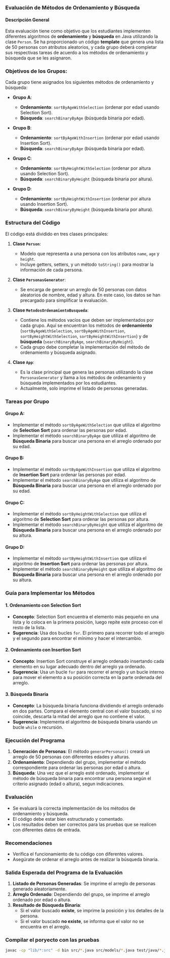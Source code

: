 ###  Evaluación de Métodos de Ordenamiento y Búsqueda

#### Descripción General

Esta evaluación tiene como objetivo que los estudiantes implementen diferentes algoritmos de **ordenamiento** y **búsqueda** en Java utilizando la clase `Person`. Se ha proporcionado un código **template** que genera una lista de 50 personas con atributos aleatorios, y cada grupo deberá completar sus respectivas tareas de acuerdo a los métodos de ordenamiento y búsqueda que se les asignaron.

### Objetivos de los Grupos:

Cada grupo tiene asignados los siguientes métodos de ordenamiento y búsqueda:

- **Grupo A**:
  - **Ordenamiento**: `sortByAgeWithSelection` (ordenar por edad usando Selection Sort).
  - **Búsqueda**: `searchBinaryByAge` (búsqueda binaria por edad).

- **Grupo B**:
  - **Ordenamiento**: `sortByAgeWithInsertion` (ordenar por edad usando Insertion Sort).
  - **Búsqueda**: `searchBinaryByAge` (búsqueda binaria por edad).

- **Grupo C**:
  - **Ordenamiento**: `sortByHeightWithSelection` (ordenar por altura usando Selection Sort).
  - **Búsqueda**: `searchBinaryByHeight` (búsqueda binaria por altura).

- **Grupo D**:
  - **Ordenamiento**: `sortByHeightWithInsertion` (ordenar por altura usando Insertion Sort).
  - **Búsqueda**: `searchBinaryByHeight` (búsqueda binaria por altura).

### Estructura del Código

El código está dividido en tres clases principales:

1. **Clase `Person`**: 
   - Modelo que representa a una persona con los atributos `name`, `age` y `height`. 
   - Incluye getters, setters, y un método `toString()` para mostrar la información de cada persona.

2. **Clase `PersonasGenerator`**:
   - Se encarga de generar un arreglo de 50 personas con datos aleatorios de nombre, edad y altura. En este caso, los datos se han precargado para simplificar la evaluación.

3. **Clase `MetodosOrdenamientoBusqueda`**:
   - Contiene los métodos vacíos que deben ser implementados por cada grupo. Aquí se encuentran los métodos de **ordenamiento** (`sortByAgeWithSelection`, `sortByAgeWithInsertion`, `sortByHeightWithSelection`, `sortByHeightWithInsertion`) y de **búsqueda** (`searchBinaryByAge`, `searchBinaryByHeight`).
   - Cada grupo debe completar la implementación del método de ordenamiento y búsqueda asignado.

4. **Clase `App`**:
   - Es la clase principal que genera las personas utilizando la clase `PersonasGenerator` y llama a los métodos de ordenamiento y búsqueda implementados por los estudiantes.
   - Actualmente, solo imprime el listado de personas generadas.

### Tareas por Grupo

#### Grupo A:
- Implementar el método `sortByAgeWithSelection` que utiliza el algoritmo de **Selection Sort** para ordenar las personas por edad.
- Implementar el método `searchBinaryByAge` que utiliza el algoritmo de **Búsqueda Binaria** para buscar una persona en el arreglo ordenado por su edad.

#### Grupo B:
- Implementar el método `sortByAgeWithInsertion` que utiliza el algoritmo de **Insertion Sort** para ordenar las personas por edad.
- Implementar el método `searchBinaryByAge` que utiliza el algoritmo de **Búsqueda Binaria** para buscar una persona en el arreglo ordenado por su edad.

#### Grupo C:
- Implementar el método `sortByHeightWithSelection` que utiliza el algoritmo de **Selection Sort** para ordenar las personas por altura.
- Implementar el método `searchBinaryByHeight` que utiliza el algoritmo de **Búsqueda Binaria** para buscar una persona en el arreglo ordenado por su altura.

#### Grupo D:
- Implementar el método `sortByHeightWithInsertion` que utiliza el algoritmo de **Insertion Sort** para ordenar las personas por altura.
- Implementar el método `searchBinaryByHeight` que utiliza el algoritmo de **Búsqueda Binaria** para buscar una persona en el arreglo ordenado por su altura.

### Guía para Implementar los Métodos

#### 1. **Ordenamiento con Selection Sort**
   - **Concepto**: Selection Sort encuentra el elemento más pequeño en una lista y lo coloca en la primera posición, luego repite este proceso con el resto de la lista.
   - **Sugerencia**: Usa dos bucles `for`. El primero para recorrer todo el arreglo y el segundo para encontrar el mínimo y hacer el intercambio.

#### 2. **Ordenamiento con Insertion Sort**
   - **Concepto**: Insertion Sort construye el arreglo ordenado insertando cada elemento en su lugar adecuado dentro del arreglo ya ordenado.
   - **Sugerencia**: Usa un bucle `for` para recorrer el arreglo y un bucle interno para mover el elemento a su posición correcta en la parte ordenada del arreglo.

#### 3. **Búsqueda Binaria**
   - **Concepto**: La búsqueda binaria funciona dividiendo el arreglo ordenado en dos partes. Compara el elemento central con el valor buscado, si no coincide, descarta la mitad del arreglo que no contiene el valor.
   - **Sugerencia**: Implementa el algoritmo de búsqueda binaria usando un bucle `while` o recursión.

### Ejecución del Programa

1. **Generación de Personas**: El método `generarPersonas()` creará un arreglo de 50 personas con diferentes edades y alturas.
2. **Ordenamiento**: Dependiendo del grupo, implementar el método correspondiente para ordenar las personas por edad o altura.
3. **Búsqueda**: Una vez que el arreglo esté ordenado, implementar el método de búsqueda binaria para encontrar una persona según el criterio asignado (edad o altura), segun indicaciones.

### Evaluación

- Se evaluará la correcta implementación de los métodos de ordenamiento y búsqueda.
- El código debe estar bien estructurado y comentado.
- Los resultados deben ser correctos para las pruebas que se realicen con diferentes datos de entrada.

### Recomendaciones

- Verifica el funcionamiento de tu código con diferentes valores.
- Asegúrate de ordenar el arreglo antes de realizar la búsqueda binaria.


### Salida Esperada del Programa de la Evaluación

1. **Listado de Personas Generadas**: Se imprime el arreglo de personas generado aleatoriamente.
2. **Arreglo Ordenado**: Dependiendo del grupo, se imprime el arreglo ordenado por edad o altura.
3. **Resultado de Búsqueda Binaria**:
   - Si el valor buscado **existe**, se imprime la posición y los detalles de la persona.
   - Si el valor buscado **no existe**, se informa que el valor no se encuentra en el arreglo.

### Compilar el poryecto con las pruebas 
```bash
javac -cp "lib/*:src" -d bin src/*.java src/models/*.java test/java/*.java
```